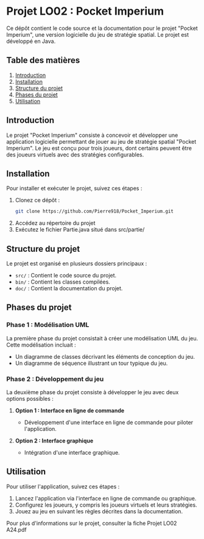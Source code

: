 # Projet LO02 : Pocket Imperium

Ce dépôt contient le code source et la documentation pour le projet "Pocket Imperium", une version logicielle du jeu de stratégie spatial. Le projet est développé en Java.

## Table des matières

1. [Introduction](#introduction)
2. [Installation](#installation)
3. [Structure du projet](#structure-du-projet)
4. [Phases du projet](#phases-du-projet)
5. [Utilisation](#utilisation)

## Introduction

Le projet "Pocket Imperium" consiste à concevoir et développer une application logicielle permettant de jouer au jeu de stratégie spatial "Pocket Imperium". Le jeu est conçu pour trois joueurs, dont certains peuvent être des joueurs virtuels avec des stratégies configurables.

## Installation

Pour installer et exécuter le projet, suivez ces étapes :

1. Clonez ce dépôt :
   ```bash
   git clone https://github.com/Pierre918/Pocket_Imperium.git
   ```
2. Accédez au répertoire du projet 
3. Exécutez le fichier Partie.java situé dans src/partie/

## Structure du projet

Le projet est organisé en plusieurs dossiers principaux :

- `src/` : Contient le code source du projet.
- `bin/` : Contient les classes compilées.
- `doc/` : Contient la documentation du projet.

## Phases du projet

### Phase 1 : Modélisation UML

La première phase du projet consistait à créer une modélisation UML du jeu. Cette modélisation incluait :

- Un diagramme de classes décrivant les éléments de conception du jeu.
- Un diagramme de séquence illustrant un tour typique du jeu.

### Phase 2 : Développement du jeu

La deuxième phase du projet consiste à développer le jeu avec deux options possibles :

1. **Option 1 : Interface en ligne de commande**
   - Développement d'une interface en ligne de commande pour piloter l'application.

2. **Option 2 : Interface graphique**
   - Intégration d'une interface graphique.

## Utilisation

Pour utiliser l'application, suivez ces étapes :

1. Lancez l'application via l'interface en ligne de commande ou graphique.
2. Configurez les joueurs, y compris les joueurs virtuels et leurs stratégies.
3. Jouez au jeu en suivant les règles décrites dans la documentation.

Pour plus d'informations sur le projet, consulter la fiche Projet LO02 A24.pdf